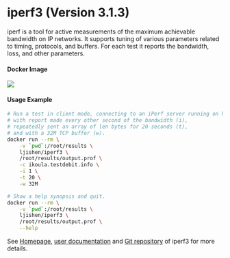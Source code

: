 # iperf3 (Version 3.1.3)iperf is a tool for active measurements of the maximum achievable bandwidth on IP networks. It supports tuning of various parameters related to timing, protocols, and buffers. For each test it reports the bandwidth, loss, and other parameters.#### Docker Image[![](https://images.microbadger.com/badges/image/ljishen/iperf3.svg)](http://microbadger.com/images/ljishen/iperf3 "Get your own image badge on microbadger.com")#### Usage Example```bash# Run a test in client mode, connecting to an iPerf server running on host (c),# with report made every other second of the bandwidth (i),# repeatedly sent an array of len bytes for 20 seconds (t),# and with a 32M TCP buffer (w).docker run --rm \    -v `pwd`:/root/results \    ljishen/iperf3 \    /root/results/output.prof \    -c ikoula.testdebit.info \    -i 1 \    -t 20 \    -w 32M# Show a help synopsis and quit.docker run --rm \    -v `pwd`:/root/results \    ljishen/iperf3 \    /root/results/output.prof \    --help```See [Homepage](http://software.es.net/iperf), [user documentation](https://iperf.fr/iperf-doc.php#3doc) and [Git repository](https://github.com/esnet/iperf) of iperf3 for more details.